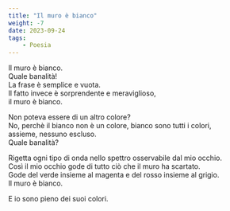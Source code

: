 ```yaml
---
title: "Il muro è bianco"
weight: -7
date: 2023-09-24
tags: 
    - Poesia
---
```


Il muro è bianco.  
Quale banalità!  
La frase è semplice e vuota.  
Il fatto invece è sorprendente e meraviglioso,  
il muro è bianco.  

Non poteva essere di un altro colore?  
No, perchè il bianco non è un colore, bianco sono tutti i colori,  
assieme, nessuno escluso.  
Quale banalità?  

Rigetta ogni tipo di onda nello spettro osservabile dal mio occhio.  
Così il mio occhio gode di tutto ciò che il muro ha scartato.  
Gode del verde insieme al magenta e del rosso insieme al grigio.  
Il muro è bianco.  

E io sono pieno dei suoi colori.  
